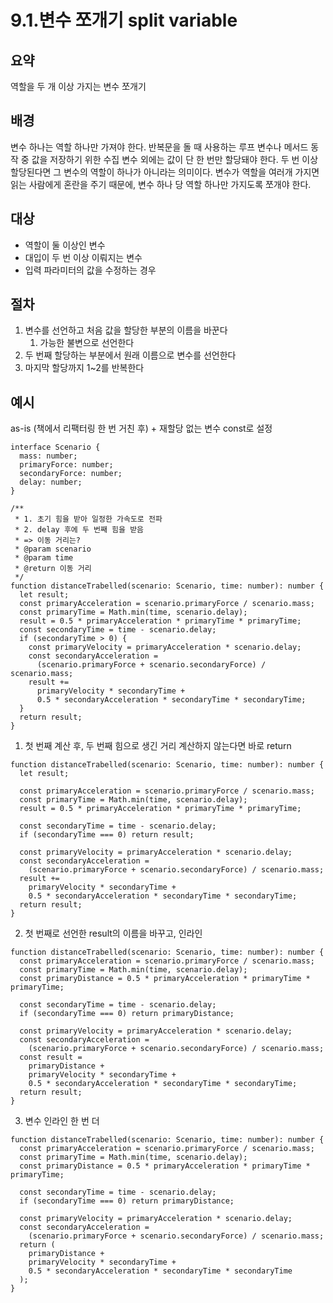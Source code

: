 # 9.1.변수 쪼개기 split variable

## 요약

역할을 두 개 이상 가지는 변수 쪼개기

## 배경

변수 하나는 역할 하나만 가져야 한다. 반복문을 돌 때 사용하는 루프 변수나 메서드 동작 중 값을 저장하기 위한 수집 변수 외에는 값이 단 한 번만 할당돼야 한다. 두 번 이상 할당된다면 그 변수의 역할이 하나가 아니라는 의미이다. 변수가 역할을 여러개 가지면 읽는 사람에게 혼란을 주기 때문에, 변수 하나 당 역할 하나만 가지도록 쪼개야 한다.

## 대상

- 역할이 둘 이상인 변수
- 대입이 두 번 이상 이뤄지는 변수
- 입력 파라미터의 값을 수정하는 경우

## 절차

1. 변수를 선언하고 처음 값을 할당한 부분의 이름을 바꾼다
    1. 가능한 불변으로 선언한다
2. 두 번째 할당하는 부분에서 원래 이름으로 변수를 선언한다
3. 마지막 할당까지 1~2를 반복한다

## 예시

as-is (책에서 리팩터링 한 번 거친 후) + 재할당 없는 변수 const로 설정

```tsx
interface Scenario {
  mass: number;
  primaryForce: number;
  secondaryForce: number;
  delay: number;
}

/**
 * 1. 초기 힘을 받아 일정한 가속도로 전파
 * 2. delay 후에 두 번째 힘을 받음
 * => 이동 거리는?
 * @param scenario
 * @param time
 * @return 이동 거리
 */
function distanceTrabelled(scenario: Scenario, time: number): number {
  let result;
  const primaryAcceleration = scenario.primaryForce / scenario.mass;
  const primaryTime = Math.min(time, scenario.delay);
  result = 0.5 * primaryAcceleration * primaryTime * primaryTime;
  const secondaryTime = time - scenario.delay;
  if (secondaryTime > 0) {
    const primaryVelocity = primaryAcceleration * scenario.delay;
    const secondaryAcceleration =
      (scenario.primaryForce + scenario.secondaryForce) / scenario.mass;
    result +=
      primaryVelocity * secondaryTime +
      0.5 * secondaryAcceleration * secondaryTime * secondaryTime;
  }
  return result;
}
```

1. 첫 번째 계산 후, 두 번째 힘으로 생긴 거리 계산하지 않는다면 바로 return

```tsx
function distanceTrabelled(scenario: Scenario, time: number): number {
  let result;

  const primaryAcceleration = scenario.primaryForce / scenario.mass;
  const primaryTime = Math.min(time, scenario.delay);
  result = 0.5 * primaryAcceleration * primaryTime * primaryTime;

  const secondaryTime = time - scenario.delay;
  if (secondaryTime === 0) return result;

  const primaryVelocity = primaryAcceleration * scenario.delay;
  const secondaryAcceleration =
    (scenario.primaryForce + scenario.secondaryForce) / scenario.mass;
  result +=
    primaryVelocity * secondaryTime +
    0.5 * secondaryAcceleration * secondaryTime * secondaryTime;
  return result;
}
```

2. 첫 번째로 선언한 result의 이름을 바꾸고, 인라인

```tsx
function distanceTrabelled(scenario: Scenario, time: number): number {
  const primaryAcceleration = scenario.primaryForce / scenario.mass;
  const primaryTime = Math.min(time, scenario.delay);
  const primaryDistance = 0.5 * primaryAcceleration * primaryTime * primaryTime;

  const secondaryTime = time - scenario.delay;
  if (secondaryTime === 0) return primaryDistance;

  const primaryVelocity = primaryAcceleration * scenario.delay;
  const secondaryAcceleration =
    (scenario.primaryForce + scenario.secondaryForce) / scenario.mass;
  const result =
    primaryDistance +
    primaryVelocity * secondaryTime +
    0.5 * secondaryAcceleration * secondaryTime * secondaryTime;
  return result;
}
```

3. 변수 인라인 한 번 더

```tsx
function distanceTrabelled(scenario: Scenario, time: number): number {
  const primaryAcceleration = scenario.primaryForce / scenario.mass;
  const primaryTime = Math.min(time, scenario.delay);
  const primaryDistance = 0.5 * primaryAcceleration * primaryTime * primaryTime;

  const secondaryTime = time - scenario.delay;
  if (secondaryTime === 0) return primaryDistance;

  const primaryVelocity = primaryAcceleration * scenario.delay;
  const secondaryAcceleration =
    (scenario.primaryForce + scenario.secondaryForce) / scenario.mass;
  return (
    primaryDistance +
    primaryVelocity * secondaryTime +
    0.5 * secondaryAcceleration * secondaryTime * secondaryTime
  );
}
```

